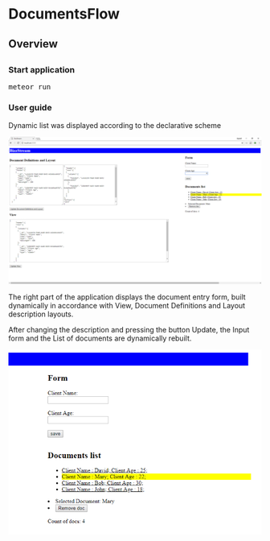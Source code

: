 # DocumentsFlow


<h2>Overview<h2>
<h3 id="markdown-header-start-application">Start application</h3>
<div class="codehilite language-bash"><pre><span></span>meteor run
</pre></div>

<h3 id="markdown-header-user-guide">User guide</h3>

Dynamic list was displayed according to the declarative scheme

<a><img style="max-width:100%;" alt="Application screenshot" src="https://github.com/skpavlenko/DocumentsFlow/blob/master/Overview.png"></a>

The right part of the application displays the document entry form, built dynamically in accordance with View, Document Definitions and Layout description layouts. 

After changing the description and pressing the button Update, the Input form and the List of documents are dynamically rebuilt.

<a><img style="max-width:100%;" alt="Application screenshot" src="https://github.com/skpavlenko/DocumentsFlow/blob/master/Form.png"></a>

